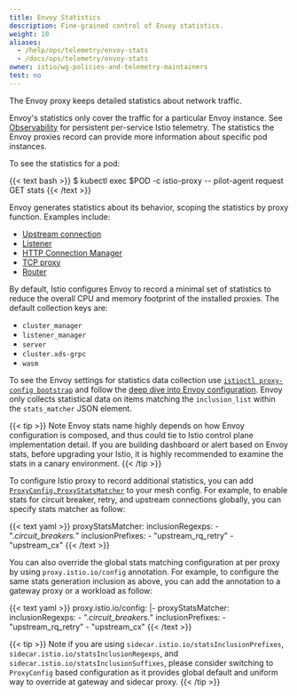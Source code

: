 ```yaml
---
title: Envoy Statistics
description: Fine-grained control of Envoy statistics.
weight: 10
aliases:
  - /help/ops/telemetry/envoy-stats
  - /docs/ops/telemetry/envoy-stats
owner: istio/wg-policies-and-telemetry-maintainers
test: no
---
```


The Envoy proxy keeps detailed statistics about network traffic.

Envoy's statistics only cover the traffic for a particular Envoy instance.  See
[Observability](/docs/tasks/observability/) for persistent per-service Istio telemetry.  The
statistics the Envoy proxies record can provide more information about specific pod instances.

To see the statistics for a pod:

{{< text bash >}}
$ kubectl exec $POD -c istio-proxy -- pilot-agent request GET stats
{{< /text >}}

Envoy generates statistics about its behavior, scoping the statistics by proxy function. Examples include:

- [Upstream connection](https://www.envoyproxy.io/docs/envoy/latest/configuration/upstream/cluster_manager/cluster_stats)
- [Listener](https://www.envoyproxy.io/docs/envoy/latest/configuration/listeners/stats)
- [HTTP Connection Manager](https://www.envoyproxy.io/docs/envoy/latest/configuration/http/http_conn_man/stats)
- [TCP proxy](https://www.envoyproxy.io/docs/envoy/latest/configuration/listeners/network_filters/tcp_proxy_filter#statistics)
- [Router](https://www.envoyproxy.io/docs/envoy/latest/configuration/http/http_filters/router_filter.html?highlight=vhost#statistics)

By default, Istio configures Envoy to record a minimal set of statistics to reduce the overall CPU and memory footprint of the installed proxies. The default collection
keys are:

- `cluster_manager`
- `listener_manager`
- `server`
- `cluster.xds-grpc`
- `wasm`

To see the Envoy settings for statistics data collection use
[`istioctl proxy-config bootstrap`](/docs/reference/commands/istioctl/#istioctl-proxy-config-bootstrap) and follow the
[deep dive into Envoy configuration](/docs/ops/diagnostic-tools/proxy-cmd/#deep-dive-into-envoy-configuration).
Envoy only collects statistical data on items matching the `inclusion_list` within
the `stats_matcher` JSON element.

{{< tip >}}
Note Envoy stats name highly depends on how Envoy configuration is composed, and thus could tie to Istio control plane implementation detail.
If you are building dashboard or alert based on Envoy stats, before upgrading your Istio, it is highly recommended to examine the stats in a canary environment.
{{< /tip >}}

To configure Istio proxy to record additional statistics, you can add [`ProxyConfig.ProxyStatsMatcher`](/docs/reference/config/istio.mesh.v1alpha1/#ProxyStatsMatcher) to your mesh config. For example, to enable stats for circuit breaker, retry, and upstream connections globally, you can specify stats matcher as follow:

{{< text yaml >}}
proxyStatsMatcher:
  inclusionRegexps:
    - ".*circuit_breakers.*"
  inclusionPrefixes:
    - "upstream_rq_retry"
    - "upstream_cx"
{{< /text >}}

You can also override the global stats matching configuration at per proxy by using `proxy.istio.io/config` annotation. For example, to configure the same stats generation inclusion as above, you can add the annotation to a gateway proxy or a workload as follow:

{{< text yaml >}}
proxy.istio.io/config: |-
  proxyStatsMatcher:
    inclusionRegexps:
    - ".*circuit_breakers.*"
    inclusionPrefixes:
    - "upstream_rq_retry"
    - "upstream_cx"
{{< /text >}}

{{< tip >}}
Note if you are using `sidecar.istio.io/statsInclusionPrefixes`, `sidecar.istio.io/statsInclusionRegexps`, and `sidecar.istio.io/statsInclusionSuffixes`, please consider switching to `ProxyConfig` based configuration as it provides global default and uniform way to override at gateway and sidecar proxy.
{{< /tip >}}

